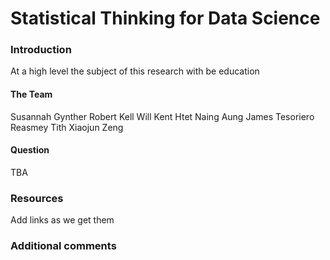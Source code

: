 # Statistical Thinking for Data Science

### Introduction
At a high level the subject of this research with be education

#### The Team
Susannah Gynther
Robert Kell
Will Kent
Htet Naing Aung
James Tesoriero
Reasmey Tith
Xiaojun Zeng

#### Question
TBA

### Resources
Add links as we get them

### Additional comments
